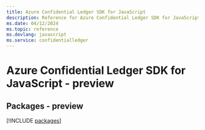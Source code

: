 ```yaml
---
title: Azure Confidential Ledger SDK for JavaScript
description: Reference for Azure Confidential Ledger SDK for JavaScript
ms.date: 04/12/2024
ms.topic: reference
ms.devlang: javascript
ms.service: confidentialledger
---
```

# Azure Confidential Ledger SDK for JavaScript - preview
## Packages - preview
[!INCLUDE [packages](confidential-ledger-index.md)]